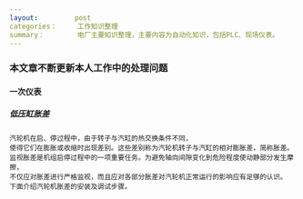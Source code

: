 ```yaml
---
layout:     	post
categories： 	工作知识整理
summary：		电厂主要知识整理，主要内容为自动化知识，包括PLC、现场仪表。
---
```


### 本文章不断更新本人工作中的处理问题

#### 一次仪表

#####  低压缸胀差

	汽轮机在启、停过程中，由于转子与汽缸的热交换条件不同，
	使得它们在膨胀或收缩时出现差别。这些差别称为汽轮机转子与汽缸的相对膨胀差，简称胀差。
	监视胀差是机组启停过程中的一项重要任务。为避免轴向间隙变化到危险程度使动静部分发生摩擦，
	不仅应对胀差进行严格监视，而且应对各部分胀差对汽轮机正常运行的影响应有足够的认识。
	下面介绍汽轮机胀差的安装及调试步骤。 
